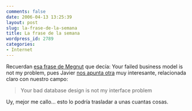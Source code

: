 ```yaml
---
comments: false
date: 2006-04-13 13:25:39
layout: post
slug: la-frase-de-la-semana
title: La frase de la semana
wordpress_id: 2789
categories:
- Internet
---
```


Recuerdan [esa frase de Megnut](http://www.megnut.com/2005/04/rehashing-the-same-stale-file-sharing-argument) que decía: Your failed business model is not my problem, pues Javier [nos apunta otra](http://www.lacoctelera.com/macadamia/post/2006/04/12/frase-la-semana) muy interesante, relacionada claro con nuestro campo:





> Your bad database design is not my interface problem





Uy, mejor me callo... esto lo podría trasladar a unas cuantas cosas.
